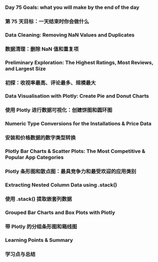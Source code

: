 ### Day 75 Goals: what you will make by the end of the day
### 第 75 天目标：一天结束时你会做什么

### Data Cleaning: Removing NaN Values and Duplicates
### 数据清理：删除 NaN 值和重复项

### Preliminary Exploration: The Highest Ratings, Most Reviews, and Largest Size
### 初探：收视率最高、评论最多、规模最大

### Data Visualisation with Plotly: Create Pie and Donut Charts
### 使用 Plotly 进行数据可视化：创建饼图和圆环图

### Numeric Type Conversions for the Installations & Price Data
### 安装和价格数据的数字类型转换

### Plotly Bar Charts & Scatter Plots: The Most Competitive & Popular App Categories
### Plotly 条形图和散点图：最具竞争力和最受欢迎的应用类别

### Extracting Nested Column Data using .stack()
### 使用 .stack() 提取嵌套列数据

### Grouped Bar Charts and Box Plots with Plotly
### 带 Plotly 的分组条形图和箱线图

### Learning Points & Summary
### 学习点与总结
